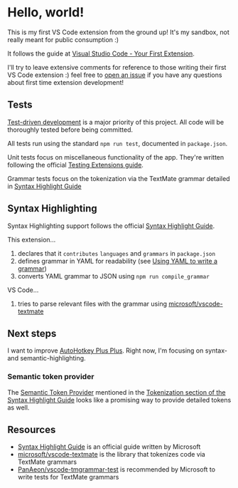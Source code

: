 # Hello, world!

This is my first VS Code extension from the ground up! It's my sandbox, not really meant for public consumption :)

It follows the guide at [Visual Studio Code - Your First Extension](https://code.visualstudio.com/api/get-started/your-first-extension).

I'll try to leave extensive comments for reference to those writing their first VS Code extension :) feel free to [open an issue](https://github.com/mark-wiemer/vscode-helloworld/issues) if you have any questions about first time extension development!

## Tests

[Test-driven development](https://en.wikipedia.org/wiki/Test-driven_development) is a major priority of this project. All code will be thoroughly tested before being committed.

All tests run using the standard `npm run test`, documented in `package.json`.

Unit tests focus on miscellaneous functionality of the app. They're written following the official [Testing Extensions guide](https://code.visualstudio.com/api/working-with-extensions/testing-extension).

Grammar tests focus on the tokenization via the TextMate grammar detailed in [Syntax Highlight Guide](https://code.visualstudio.com/api/language-extensions/syntax-highlight-guide)

## Syntax Highlighting

Syntax Highlighting support follows the official [Syntax Highlight Guide](https://code.visualstudio.com/api/language-extensions/syntax-highlight-guide).

This extension...

1. declares that it `contributes` `languages` and `grammars` in `package.json`
1. defines grammar in YAML for readability (see [Using YAML to write a grammar](https://code.visualstudio.com/api/language-extensions/syntax-highlight-guide#tokenization:~:text=USING%20YAML%20TO%20WRITE%20A%20GRAMMAR))
1. converts YAML grammar to JSON using `npm run compile_grammar`

VS Code...

1. tries to parse relevant files with the grammar using [microsoft/vscode-textmate](https://github.com/Microsoft/vscode-textmate)

## Next steps

I want to improve [AutoHotkey Plus Plus](https://github.com/mark-wiemer/vscode-autohotkey-plus-plus). Right now, I'm focusing on syntax- and semantic-highlighting.

### Semantic token provider

The [Semantic Token Provider](https://code.visualstudio.com/api/references/vscode-api#DocumentSemanticTokensProvider) mentioned in the [Tokenization section of the Syntax Highlight Guide](https://code.visualstudio.com/api/language-extensions/syntax-highlight-guide#tokenization) looks like a promising way to provide detailed tokens as well.

## Resources

-   [Syntax Highlight Guide](https://code.visualstudio.com/api/language-extensions/syntax-highlight-guide) is an official guide written by Microsoft
-   [microsoft/vscode-textmate](https://github.com/Microsoft/vscode-textmate) is the library that tokenizes code via TextMate grammars
-   [PanAeon/vscode-tmgrammar-test](https://github.com/PanAeon/vscode-tmgrammar-test) is recommended by Microsoft to write tests for TextMate grammars
